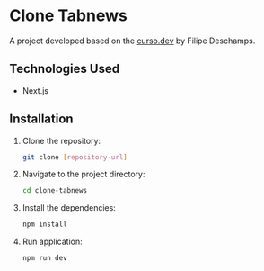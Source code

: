 # Clone Tabnews

A project developed based on the [curso.dev](https://curso.dev) by Filipe Deschamps.

## Technologies Used

- Next.js

## Installation

1. Clone the repository:
   ```bash
   git clone [repository-url]
2. Navigate to the project directory:
   ```bash
   cd clone-tabnews
3. Install the dependencies:
   ```bash
   npm install
3. Run application:
   ```bash
   npm run dev
   